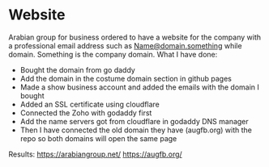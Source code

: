 # Website
Arabian group for business ordered to have a website for the company with a professional email address such as Name@domain.something while domain. Something is the company domain. 
What I have done:
- Bought the domain from go daddy 
- Add the domain in the costume domain section in github pages
- Made a show business account and added the emails with the domain I bought
- Added an SSL certificate using cloudflare
- Connected the Zoho with godaddy first
- Add the name servers got from cloudflare in godaddy DNS manager 
- Then I have connected the old domain they have (augfb.org) with the repo so both domains will open the same page

Results:
https://arabiangroup.net/
https://augfb.org/

